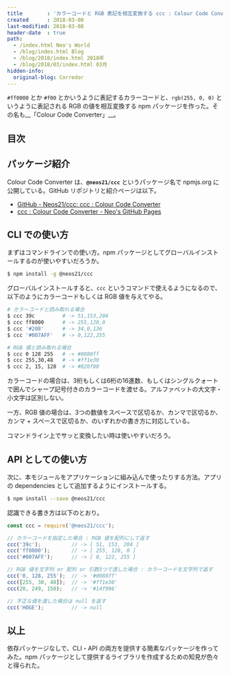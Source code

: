 ```yaml
---
title        : 'カラーコードと RGB 表記を相互変換する ccc : Colour Code Converter を作った'
created      : 2018-03-08
last-modified: 2018-03-08
header-date  : true
path:
  - /index.html Neo's World
  - /blog/index.html Blog
  - /blog/2018/index.html 2018年
  - /blog/2018/03/index.html 03月
hidden-info:
  original-blog: Corredor
---
```


`#ff0000` とか `#f00` とかいうように表記するカラーコードと、`rgb(255, 0, 0)` というように表記される RGB の値を相互変換する npm パッケージを作った。その名も__「Colour Code Converter」__。

## 目次

## パッケージ紹介

Colour Code Converter は、__`@neos21/ccc`__ というパッケージ名で npmjs.org に公開している。GitHub リポジトリと紹介ページは以下。

- [GitHub - Neos21/ccc: ccc : Colour Code Converter](https://github.com/Neos21/ccc)
- [ccc : Colour Code Converter - Neo's GitHub Pages](https://neos21.github.io/ccc/)

## CLI での使い方

まずはコマンドラインでの使い方。npm パッケージとしてグローバルインストールするのが使いやすいだろうか。

```bash
$ npm install -g @neos21/ccc
```

グローバルインストールすると、`ccc` というコマンドで使えるようになるので、以下のようにカラーコードもしくは RGB 値を与えてやる。

```bash
# カラーコードと読み取れる場合
$ ccc 39c         # -> 51,153,204
$ ccc ff8000      # -> 255,128,0
$ ccc '#208'      # -> 34,0,136
$ ccc '#007AFF'   # -> 0,122,255

# RGB 値と読み取れる場合
$ ccc 0 128 255   # -> #0080ff
$ ccc 255,30,48   # -> #ff1e30
$ ccc 2, 15, 128  # -> #020f80
```

カラーコードの場合は、3桁もしくは6桁の16進数、もしくはシングルクォートで囲んでシャープ記号付きのカラーコードを渡せる。アルファベットの大文字・小文字は区別しない。

一方、RGB 値の場合は、3つの数値をスペースで区切るか、カンマで区切るか、カンマ + スペースで区切るか、のいずれかの書き方に対応している。

コマンドライン上でサッと変換したい時は使いやすいだろう。

## API としての使い方

次に、本モジュールをアプリケーションに組み込んで使ったりする方法。アプリの dependencies として追加するようにインストールする。

```bash
$ npm install --save @neos21/ccc
```

認識できる書き方は以下のとおり。

```javascript
const ccc = require('@neos21/ccc');

// カラーコードを指定した場合 : RGB 値を配列にして返す
ccc('39c');          // -> [ 51, 153, 204 ]
ccc('ff8000');       // -> [ 255, 128, 0 ]
ccc('#007AFF');      // -> [ 0, 122, 255 ]

// RGB 値を文字列 or 配列 or 引数3つで渡した場合 : カラーコードを文字列で返す
ccc('0, 128, 255');  // -> '#0080ff'
ccc([255, 30, 48]);  // -> '#ff1e30'
ccc(20, 249, 150);   // -> '#14f996'

// 不正な値を渡した場合は null を返す
ccc('HOGE');         // -> null
```

## 以上

依存パッケージなしで、CLI・API の両方を提供する簡素なパッケージを作ってみた。npm パッケージとして提供するライブラリを作成するための知見が色々と得られた。
